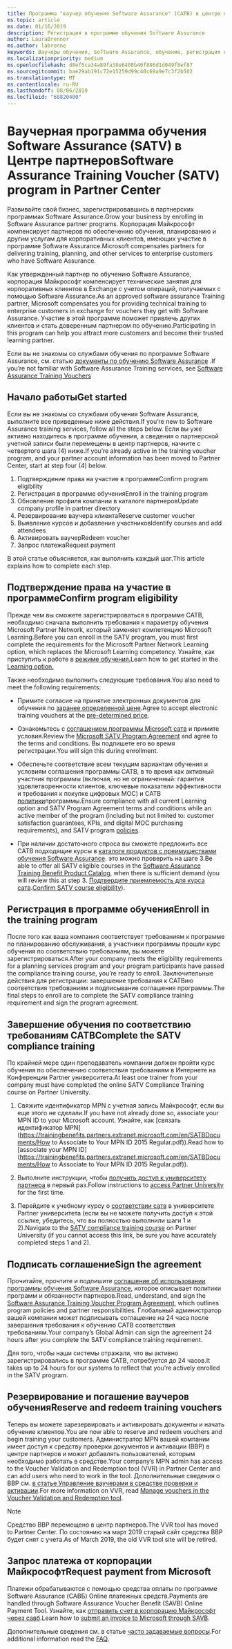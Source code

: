 ```yaml
---
title: Программа "ваучер обучения Software Assurance" (САТВ) в центре партнеров | Центр партнеров
ms.topic: article
ms.date: 01/16/2019
description: Регистрация в программе обучения Software Assurance
author: LauraBrenner
ms.author: labrenne
keywords: Ваучеры обучения, Software Assurance, обучение, регистрация в САТВ, САТВ
ms.localizationpriority: medium
ms.openlocfilehash: d8ef5ca34a89fa38e6408b40f886d1d049f8ef87
ms.sourcegitcommit: bae29ab191c72e15259d99c40c69a9e7c3f2b502
ms.translationtype: MT
ms.contentlocale: ru-RU
ms.lasthandoff: 08/06/2019
ms.locfileid: "68820400"
---
```

# <a name="software-assurance-training-voucher-satv-program-in-partner-center"></a><span data-ttu-id="68dd8-104">Ваучерная программа обучения Software Assurance (SATV) в Центре партнеров</span><span class="sxs-lookup"><span data-stu-id="68dd8-104">Software Assurance Training Voucher (SATV) program in Partner Center</span></span>

<span data-ttu-id="68dd8-105">Развивайте свой бизнес, зарегистрировавшись в партнерских программах Software Assurance.</span><span class="sxs-lookup"><span data-stu-id="68dd8-105">Grow your business by enrolling in Software Assurance partner programs.</span></span> <span data-ttu-id="68dd8-106">Корпорация Майкрософт компенсирует партнеров по обеспечению обучения, планированию и другим услугам для корпоративных клиентов, имеющих участие в программе Software Assurance.</span><span class="sxs-lookup"><span data-stu-id="68dd8-106">Microsoft compensates partners for delivering training, planning, and other services to enterprise customers who have Software Assurance.</span></span> 

<span data-ttu-id="68dd8-107">Как утвержденный партнер по обучению Software Assurance, корпорация Майкрософт компенсирует технические занятия для корпоративных клиентов в Exchange с учетом операций, получаемых с помощью Software Assurance.</span><span class="sxs-lookup"><span data-stu-id="68dd8-107">As an approved software assurance Training partner, Microsoft compensates you for providing technical training to enterprise customers in exchange for vouchers they get with Software Assurance.</span></span> <span data-ttu-id="68dd8-108">Участие в этой программе поможет привлечь других клиентов и стать доверенным партнером по обучению.</span><span class="sxs-lookup"><span data-stu-id="68dd8-108">Participating in this program can help you attract more customers and become their trusted learning partner.</span></span>

<span data-ttu-id="68dd8-109">Если вы не знакомы со службами обучения по программе Software Assurance, см. статью [документы по обучению Software Assurance](https://trainingbenefits.partners.extranet.microsoft.com/en/SATV/Pages/default.aspx) .</span><span class="sxs-lookup"><span data-stu-id="68dd8-109">If you’re not familiar with Software Assurance Training services, see [Software Assurance Training Vouchers ](https://trainingbenefits.partners.extranet.microsoft.com/en/SATV/Pages/default.aspx)</span></span>

## <a name="get-started"></a><span data-ttu-id="68dd8-110">Начало работы</span><span class="sxs-lookup"><span data-stu-id="68dd8-110">Get started</span></span>

<span data-ttu-id="68dd8-111">Если вы не знакомы со службами обучения Software Assurance, выполните все приведенные ниже действия.</span><span class="sxs-lookup"><span data-stu-id="68dd8-111">If you’re new to Software Assurance training services, follow all the steps below.</span></span> <span data-ttu-id="68dd8-112">Если вы уже активно находитесь в программе обучения, а сведения о партнерской учетной записи были перемещены в центр партнеров, начните с четвертого шага (4) ниже.</span><span class="sxs-lookup"><span data-stu-id="68dd8-112">If you’re already active in the training voucher program, and your partner account information has been moved to Partner Center, start at step four (4) below.</span></span> 

1. <span data-ttu-id="68dd8-113">Подтверждение права на участие в программе</span><span class="sxs-lookup"><span data-stu-id="68dd8-113">Confirm program eligibility</span></span>
2. <span data-ttu-id="68dd8-114">Регистрация в программе обучения</span><span class="sxs-lookup"><span data-stu-id="68dd8-114">Enroll in the training program</span></span>
3. <span data-ttu-id="68dd8-115">Обновление профиля компании в каталоге партнеров</span><span class="sxs-lookup"><span data-stu-id="68dd8-115">Update company profile in partner directory</span></span>
4. <span data-ttu-id="68dd8-116">Резервирование ваучера клиента</span><span class="sxs-lookup"><span data-stu-id="68dd8-116">Reserve customer voucher</span></span>
5. <span data-ttu-id="68dd8-117">Выявление курсов и добавление участников</span><span class="sxs-lookup"><span data-stu-id="68dd8-117">Identify courses and add attendees</span></span>
6. <span data-ttu-id="68dd8-118">Активировать ваучер</span><span class="sxs-lookup"><span data-stu-id="68dd8-118">Redeem voucher</span></span>
7. <span data-ttu-id="68dd8-119">Запрос платежа</span><span class="sxs-lookup"><span data-stu-id="68dd8-119">Request payment</span></span>

<span data-ttu-id="68dd8-120">В этой статье объясняется, как выполнить каждый шаг.</span><span class="sxs-lookup"><span data-stu-id="68dd8-120">This article explains how to complete each step.</span></span>

## <a name="confirm-program-eligibility"></a><span data-ttu-id="68dd8-121">Подтверждение права на участие в программе</span><span class="sxs-lookup"><span data-stu-id="68dd8-121">Confirm program eligibility</span></span>

<span data-ttu-id="68dd8-122">Прежде чем вы сможете зарегистрироваться в программе САТВ, необходимо сначала выполнить требования к параметру обучения Microsoft Partner Network, который заменяет компетенцию Microsoft Learning.</span><span class="sxs-lookup"><span data-stu-id="68dd8-122">Before you can enroll in the SATV program, you must first complete the requirements for the Microsoft Partner Network Learning option, which replaces the Microsoft Learning competency.</span></span> <span data-ttu-id="68dd8-123">Узнайте, как приступить к работе в [режиме обучения.](https://partner.microsoft.com/marketing/details/learning-option-enrollment#/)</span><span class="sxs-lookup"><span data-stu-id="68dd8-123">Learn how to get started in the [Learning option.](https://partner.microsoft.com/marketing/details/learning-option-enrollment#/)</span></span>

<span data-ttu-id="68dd8-124">Также необходимо выполнить следующие требования.</span><span class="sxs-lookup"><span data-stu-id="68dd8-124">You also need to meet the following requirements:</span></span>

- <span data-ttu-id="68dd8-125">Примите согласие на принятие электронных документов для обучения по [заранее определенной цене](https://partner.microsoft.com/membership/satv-voucher-pricing).</span><span class="sxs-lookup"><span data-stu-id="68dd8-125">Agree to accept electronic training vouchers at the [pre-determined price](https://partner.microsoft.com/membership/satv-voucher-pricing).</span></span>

- <span data-ttu-id="68dd8-126">Ознакомьтесь с [соглашением программы Microsoft сатв](https://aka.ms/satv_legal_agreement) и примите условия.</span><span class="sxs-lookup"><span data-stu-id="68dd8-126">Review the [Microsoft SATV Program Agreement](https://aka.ms/satv_legal_agreement) and agree to the terms and conditions.</span></span> <span data-ttu-id="68dd8-127">Вы подпишете его во время регистрации.</span><span class="sxs-lookup"><span data-stu-id="68dd8-127">You will sign this during enrollment.</span></span> 

- <span data-ttu-id="68dd8-128">Обеспечьте соответствие всем текущим вариантам обучения и условиям соглашения программы САТВ, в то время как активный участник программы (включая, но не ограниченный: гарантия удовлетворенности клиентов, ключевые показатели эффективности и требования к покупке цифровых MOC) и САТВ [политики](https://trainingbenefits.partners.extranet.microsoft.com/en/SATV/Pages/ProgramPolicies.aspx)программы.</span><span class="sxs-lookup"><span data-stu-id="68dd8-128">Ensure compliance with all current Learning option and SATV Program Agreement terms and conditions while an active member of the program (including but not limited to: customer satisfaction guarantees, KPIs, and digital MOC purchasing requirements), and SATV program [policies](https://trainingbenefits.partners.extranet.microsoft.com/en/SATV/Pages/ProgramPolicies.aspx).</span></span>

- <span data-ttu-id="68dd8-129">При наличии достаточного спроса вы сможете предложить все САТВ подходящие курсы в [каталоге продуктов с преимуществами обучения Software Assurance](https://aka.ms/SATV_catalog). это можно проверить на шаге 3.</span><span class="sxs-lookup"><span data-stu-id="68dd8-129">Be able to offer all SATV eligible courses in the [Software Assurance Training Benefit Product Catalog](https://aka.ms/SATV_catalog), when there is sufficient demand (you will review this at step 3.</span></span> <span data-ttu-id="68dd8-130">[Подтвердите приемлемость для курса сатв](https://trainingbenefits.partners.extranet.microsoft.com/en/SATV/Pages/ConfirmEligibility.aspx).</span><span class="sxs-lookup"><span data-stu-id="68dd8-130">[Confirm SATV course eligibility](https://trainingbenefits.partners.extranet.microsoft.com/en/SATV/Pages/ConfirmEligibility.aspx)).</span></span>

## <a name="enroll-in-the-training-program"></a><span data-ttu-id="68dd8-131">Регистрация в программе обучения</span><span class="sxs-lookup"><span data-stu-id="68dd8-131">Enroll in the training program</span></span>

<span data-ttu-id="68dd8-132">После того как ваша компания соответствует требованиям к программе по планированию обслуживания, а участники программы прошли курс обучения по соответствию требованиям, вы можете зарегистрироваться.</span><span class="sxs-lookup"><span data-stu-id="68dd8-132">After your company meets the eligibility requirements for a planning services program and your program participants have passed the compliance training course, you’re ready to enroll.</span></span> <span data-ttu-id="68dd8-133">Заключительные действия для регистрации: завершение требования к САТВию соответствия требованиям и подписывание соглашения программы.</span><span class="sxs-lookup"><span data-stu-id="68dd8-133">The final steps to enroll are to complete the SATV compliance training requirement and sign the program agreement.</span></span>  

## <a name="complete-the-satv-compliance-training"></a><span data-ttu-id="68dd8-134">Завершение обучения по соответствию требованиям САТВ</span><span class="sxs-lookup"><span data-stu-id="68dd8-134">Complete the SATV compliance training</span></span>

<span data-ttu-id="68dd8-135">По крайней мере один преподаватель компании должен пройти курс обучения по обеспечению соответствия требованиям в Интернете на Конференции Partner университета.</span><span class="sxs-lookup"><span data-stu-id="68dd8-135">At least one trainer from your company must have completed the online SATV Compliance Training course on Partner University.</span></span>
 
1. <span data-ttu-id="68dd8-136">Свяжите идентификатор MPN с учетная запись Майкрософт, если вы еще этого не сделали.</span><span class="sxs-lookup"><span data-stu-id="68dd8-136">If you have not already done so, associate your MPN ID to your Microsoft account.</span></span> <span data-ttu-id="68dd8-137">Узнайте, как [связать идентификатор MPN](https://trainingbenefits.partners.extranet.microsoft.com/en/SATBDocuments/How to Associate to Your MPN ID 2015 Regular.pdf)).</span><span class="sxs-lookup"><span data-stu-id="68dd8-137">Read how to [associate your MPN ID](https://trainingbenefits.partners.extranet.microsoft.com/en/SATBDocuments/How to Associate to Your MPN ID 2015 Regular.pdf)).</span></span>

2. <span data-ttu-id="68dd8-138">Выполните инструкции, чтобы [получить доступ к университету партнера](https://trainingbenefits.partners.extranet.microsoft.com/en/SATBDocuments/Partner_University_on-boarding.pdf) в первый раз.</span><span class="sxs-lookup"><span data-stu-id="68dd8-138">Follow instructions to [access Partner University](https://trainingbenefits.partners.extranet.microsoft.com/en/SATBDocuments/Partner_University_on-boarding.pdf) for the first time.</span></span>

3. <span data-ttu-id="68dd8-139">Перейдите к учебному курсу о [соответствии сатв](https://partneruniversity.microsoft.com/?whr=uri:MicrosoftAccount&courseId=14461&scoId=dXsXmk7lB_2704778676) в университете Partner университета (если вы не можете получить доступ к этой ссылке, убедитесь, что вы полностью выполнили шаги 1 и 2).</span><span class="sxs-lookup"><span data-stu-id="68dd8-139">Navigate to the [SATV compliance training course](https://partneruniversity.microsoft.com/?whr=uri:MicrosoftAccount&courseId=14461&scoId=dXsXmk7lB_2704778676) on Partner University (if you cannot access this link, be sure you have accurately completed steps 1 and 2).</span></span>  

## <a name="sign-the-agreement"></a><span data-ttu-id="68dd8-140">Подписать соглашение</span><span class="sxs-lookup"><span data-stu-id="68dd8-140">Sign the agreement</span></span>

<span data-ttu-id="68dd8-141">Прочитайте, прочтите и подпишите [соглашение об использовании программы обучения Software Assurance](https://partners.microsoft.com/partnerprogram/Satv.aspx), которое описывает политики программ и обязанности партнеров.</span><span class="sxs-lookup"><span data-stu-id="68dd8-141">Read, understand, and sign the [Software Assurance Training Voucher Program Agreement](https://partners.microsoft.com/partnerprogram/Satv.aspx), which outlines program policies and partner responsibilities.</span></span> <span data-ttu-id="68dd8-142">Глобальный администратор вашей компании может подписывать соглашение на 24 часа после завершения требования к обучению САТВ соответствия требованиям.</span><span class="sxs-lookup"><span data-stu-id="68dd8-142">Your company’s Global Admin can sign the agreement 24 hours after you complete the SATV compliance training requirement.</span></span>

<span data-ttu-id="68dd8-143">Для того, чтобы наши системы отражали, что вы активно зарегистрировались в программе САТВ, потребуется до 24 часов.</span><span class="sxs-lookup"><span data-stu-id="68dd8-143">It takes up to 24 hours for our systems to reflect that you’re actively enrolled in the SATV program.</span></span> 

## <a name="reserve-and-redeem-training-vouchers"></a><span data-ttu-id="68dd8-144">Резервирование и погашение ваучеров обучения</span><span class="sxs-lookup"><span data-stu-id="68dd8-144">Reserve and redeem training vouchers</span></span>

<span data-ttu-id="68dd8-145">Теперь вы можете зарезервировать и активировать документы и начать обучение клиентов.</span><span class="sxs-lookup"><span data-stu-id="68dd8-145">You are now able to reserve and redeem vouchers and begin training your customers.</span></span> <span data-ttu-id="68dd8-146">Администратор MPN вашей компании имеет доступ к средству проверки документов и активации (ВВР) в центре партнеров и может добавлять пользователей, которым необходимо работать в средстве.</span><span class="sxs-lookup"><span data-stu-id="68dd8-146">Your company’s MPN admin has access to the Voucher Validation and Redemption tool (VVR) in Partner Center and can add users who need to work in the tool.</span></span> <span data-ttu-id="68dd8-147">Дополнительные сведения о ВВР см. [в статье Управление ваучерами в средстве проверки и активации](voucher-validation-tool.md).</span><span class="sxs-lookup"><span data-stu-id="68dd8-147">For more information on VVR, read [Manage vouchers in the Voucher Validation and Redemption tool](voucher-validation-tool.md).</span></span>

>[!Note]
><span data-ttu-id="68dd8-148">Средство ВВР перемещено в центр партнеров.</span><span class="sxs-lookup"><span data-stu-id="68dd8-148">The VVR tool has moved to Partner Center.</span></span> <span data-ttu-id="68dd8-149">По состоянию на март 2019 старый сайт средства ВВР будет снят с учета.</span><span class="sxs-lookup"><span data-stu-id="68dd8-149">As of March 2019, the old VVR tool site will be retired.</span></span>

## <a name="request-payment-from-microsoft"></a><span data-ttu-id="68dd8-150">Запрос платежа от корпорации Майкрософт</span><span class="sxs-lookup"><span data-stu-id="68dd8-150">Request payment from Microsoft</span></span>

<span data-ttu-id="68dd8-151">Платежи обрабатываются с помощью средства оплаты по программе Software Assurance (САВБ) Online платежных средств.</span><span class="sxs-lookup"><span data-stu-id="68dd8-151">Payments are handled through Software Assurance Voucher Benefit (SAVB) Online Payment Tool.</span></span>  <span data-ttu-id="68dd8-152">Узнайте, как [отправить счет в корпорацию Майкрософт через савб](https://trainingbenefits.partners.extranet.microsoft.com/en/SATV/Pages/GetPaid.aspx).</span><span class="sxs-lookup"><span data-stu-id="68dd8-152">Learn how to [submit an invoice to Microsoft through SAVB](https://trainingbenefits.partners.extranet.microsoft.com/en/SATV/Pages/GetPaid.aspx).</span></span>

<span data-ttu-id="68dd8-153">Дополнительные сведения см. в статье [часто задаваемые вопросы](vvr-faq.md).</span><span class="sxs-lookup"><span data-stu-id="68dd8-153">For additional information read the [FAQ](vvr-faq.md).</span></span>
